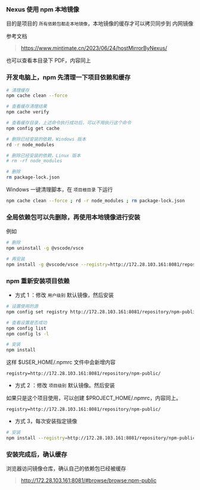### Nexus 使用 npm 本地镜像

目的是项目的 `所有依赖包都走本地镜像`，本地镜像的缓存才可以拷贝同步到 内网镜像

参考文档
> https://www.mintimate.cn/2023/06/24/hostMirrorByNexus/

也可以查看本目录下 PDF，内容同上

### 开发电脑上，npm 先清理一下项目依赖和缓存

```bash
# 清理缓存
npm cache clean --force

# 查看缓存清理结果
npm cache verify

# 查看缓存目录，上述命令执行成功后，可以不用执行这个命令
npm config get cache

# 删除已经安装的依赖，Windows 版本
rd -r node_modules

# 删除已经安装的依赖，Linux 版本
# rm -rf node_modules

# 删除
rm package-lock.json
```

Windows 一键清理脚本，在 `项目根目录` 下运行

```bash
npm cache clean --force ; rd -r node_modules ; rm package-lock.json
```

### 全局依赖包可以先删除，再使用本地镜像进行安装

例如

```bash
# 删除
npm uninstall -g @vscode/vsce

# 再安装
npm install -g @vscode/vsce --registry=http://172.28.103.161:8081/repository/npm-public/
```

### npm 重新安装项目依赖

- 方式 1 ：修改 `用户级别` 默认镜像，然后安装

```bash
# 设置使用的源
npm config set registry http://172.28.103.161:8081/repository/npm-public/

# 查看设置是否成功
npm config list
npm config ls -l

# 安装
npm install
```

这样 $USER_HOME/.npmrc 文件中会新增内容

```
registry=http://172.28.103.161:8081/repository/npm-public/
```

- 方式 2 ：修改 `项目级别` 默认镜像。然后安装

如果只是这个项目使用，可以创建 $PROJECT_HOME/.npmrc，内容同上。

```
registry=http://172.28.103.161:8081/repository/npm-public/
```

- 方式 3，每次安装指定镜像

```bash
# 安装
npm install --registry=http://172.28.103.161:8081/repository/npm-public/
```

### 安装完成后，确认缓存

浏览器访问镜像仓库，确认自己的依赖包已经被缓存

> http://172.28.103.161:8081/#browse/browse:npm-public